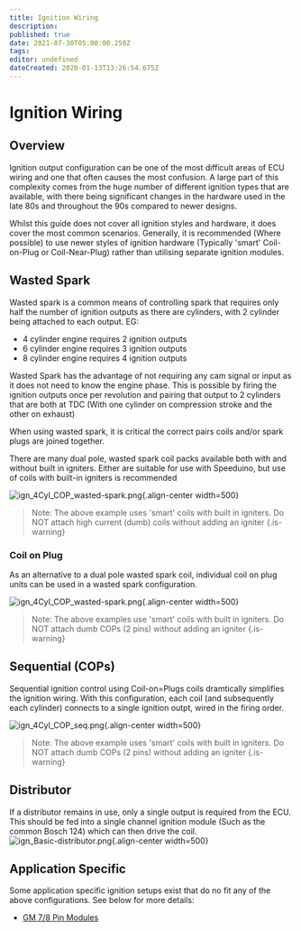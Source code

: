 ```yaml
---
title: Ignition Wiring
description: 
published: true
date: 2021-07-30T05:00:00.250Z
tags: 
editor: undefined
dateCreated: 2020-01-13T13:26:54.675Z
---
```


# Ignition Wiring
## Overview
Ignition output configuration can be one of the most difficult areas of ECU wiring and one that often causes the most confusion. A large part of this complexity comes from the huge number of different ignition types that are available, with there being significant changes in the hardware used in the late 80s and throughout the 90s compared to newer designs. 

Whilst this guide does not cover all ignition styles and hardware, it does cover the most common scenarios. Generally, it is recommended (Where possible) to use newer styles of ignition hardware (Typically 'smart' Coil-on-Plug or Coil-Near-Plug) rather than utilising separate ignition modules. 

## Wasted Spark
Wasted spark is a common means of controlling spark that requires only half the number of ignition outputs as there are cylinders, with 2 cylinder being attached to each output. EG:
* 4 cylinder engine requires 2 ignition outputs
* 6 cylinder engine requires 3 ignition outputs
* 8 cylinder engine requires 4 ignition outputs

Wasted Spark has the advantage of not requiring any cam signal or input as it does not need to know the engine phase. This is possible by firing the ignition outputs once per revolution and pairing that output to 2 cylinders that are both at TDC (With one cylinder on compression stroke and the other on exhaust)

When using wasted spark, it is critical the correct pairs coils and/or spark plugs are joined together. 

There are many dual pole, wasted spark coil packs available both with and without built in igniters. Either are suitable for use with Speeduino, but use of coils with built-in igniters is recommended

![ign_4Cyl_COP_wasted-spark.png](/img/wiring/ign_4Cyl_COP_wasted-spark.png){.align-center width=500}

> Note: The above example uses 'smart' coils with built in igniters. Do NOT attach high current (dumb) coils without adding an igniter
{.is-warning}

### Coil on Plug 
As an alternative to a dual pole wasted spark coil, individual coil on plug units can be used in a wasted spark configuration. 

![ign_4Cyl_COP_wasted-spark.png](/img/wiring/ign_4Cyl_COP_wasted-COP.png){.align-center width=500}

> Note: The above examples use 'smart' coils with built in igniters. Do NOT attach dumb COPs (2 pins) without adding an igniter
{.is-warning}


## Sequential (COPs)
Sequential ignition control using Coil-on=Plugs coils dramtically simplifies the ignition wiring. With this configuration, each coil (and subsequently each cylinder) connects to a single ignition outpt, wired in the firing order. 


![ign_4Cyl_COP_seq.png](/img/wiring/ign_4Cyl_COP_seq.png){.align-center width=500}

> Note: The above example uses 'smart' coils with built in igniters. Do NOT attach dumb COPs (2 pins) without adding an igniter
{.is-warning}

## Distributor
If a distributor remains in use, only a single output is required from the ECU. This should be fed into a single channel ignition module (Such as the common Bosch 124) which can then drive the coil. 
![ign_Basic-distributor.png](/img/wiring/ign_Basic-distributor.png){.align-center width=500}

## Application Specific
Some application specific ignition setups exist that do no fit any of the above configurations. See below for more details:
* [GM 7/8 Pin Modules](/en/configuration/GM_Module)